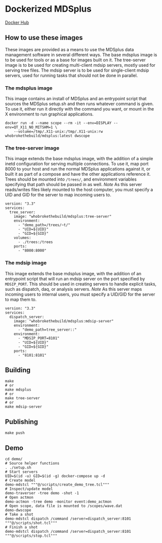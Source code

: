 # Dockerized MDSplus

[Docker Hub](https://hub.docker.com/r/whobrokethebuild/mdsplus)

## How to use these images
These images are provided as a means to use the MDSplus data management software in several different ways. The base mdsplus image is to be used for tools or as a base for images built on it. The tree-server image is to be used for creating multi-client mdsip servers, mostly used for serving tree files. The mdsip server is to be used for single-client mdsip servers, used for running tasks that should not be done in parallel.

### The mdsplus image
This image contains an install of MDSplus and an entrypoint script that sources the MDSplus setup.sh and then runs whatever command is given. To use it, either run it directly with the command you want, or mount in the X environment to run graphical applications.

```
docker run -d --name scope --rm -it --env=DISPLAY --env=QT_X11_NO_MITSHM=1 \
    --volume=/tmp/.X11-unix:/tmp/.X11-unix:rw whobrokethebuild/mdsplus:latest dwscope
```

### The tree-server image
This image extends the base mdsplus image, with the addition of a simple inetd configuration for serving multiple connections. To use it, map port 8000 to your host and run the normal MDSplus applications against it, or built it as part of a compose and have the other applications reference it. Trees should be mounted into `/trees/`, and environment variables specifying that path should be passed in as well.
*Note* As this server reads/writes files likely mounted to the host computer, you must specify a UID and GID for the server to map incoming users to.

```
version: "3.3"
services:
  tree_server:
    image: "whobrokethebuild/mdsplus:tree-server"
    environment:
      - "demo_path=/trees/~t/"
      - "UID=${UID}"
      - "GID=${GID}"
    volumes:
      - ./trees:/trees
    ports:
      - "8000:8000"
```

### The mdsip image
This image extends the base mdsplus image, with the addition of an entrypoint script that will run an mdsip server on the port specified by `MDSIP_PORT`. This should be used in creating servers to handle explicit tasks, such as dispatch, daq, or analysis servers.
*Note* As this server maps incoming users to internal users, you must specify a UID/GID for the server to map them to.

```
version: "3.3"
services:
  dispatch_server:
    image: "whobrokethebuild/mdsplus:mdsip-server"
    environment:
      - "demo_path=tree_server::"
    environment:
      - "MDSIP_PORT=8101"
      - "UID=${UID}"
      - "GID=${GID}"
    ports:
      - "8101:8101"
```

## Building

```shell
make
# or
make mdsplus
# or
make tree-server
# or
make mdsip-server
```

## Publishing

```shell
make push
```

## Demo

```shell
cd demo/
# Source helper functions
. ./setup.sh
# Start servers
UID=$(id -u) GID=$(id -g) docker-compose up -d
# Create model
demo-mdstcl """@/scripts/create_demo_tree.tcl"""
# Inspect/update model
demo-traverser -tree demo -shot -1
# Open actmon
demo-actmon -tree demo -monitor event:demo_actmon
# Open scope, data file is mounted to /scopes/wave.dat
demo-dwscope
# Take a shot
demo-mdstcl dispatch /command /server=dispatch_server:8101 """@/scripts/shot.tcl"""
# Finish a shot
demo-mdstcl dispatch /command /server=dispatch_server:8101 """@/scripts/stop.tcl"""
```